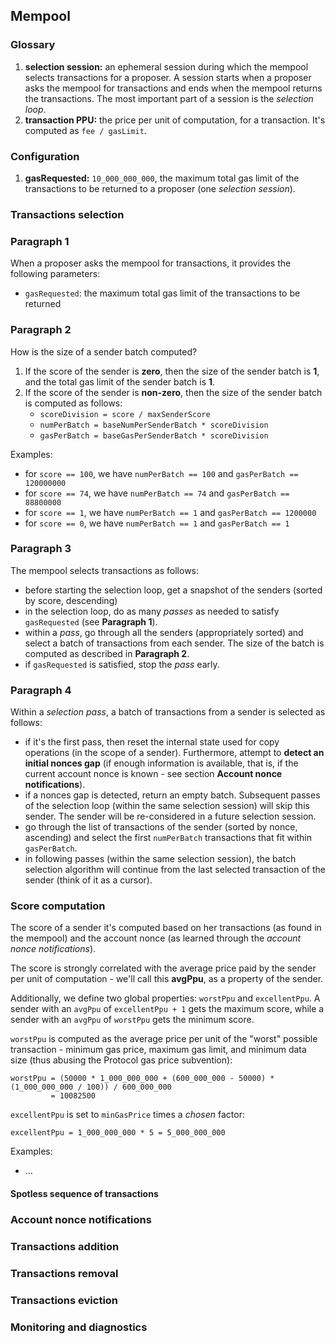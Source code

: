 ## Mempool

### Glossary

1. **selection session:** an ephemeral session during which the mempool selects transactions for a proposer. A session starts when a proposer asks the mempool for transactions and ends when the mempool returns the transactions. The most important part of a session is the _selection loop_.
2. **transaction PPU:** the price per unit of computation, for a transaction. It's computed as `fee / gasLimit`.

### Configuration

1. **gasRequested:** `10_000_000_000`, the maximum total gas limit of the transactions to be returned to a proposer (one _selection session_).

### Transactions selection

### Paragraph 1

When a proposer asks the mempool for transactions, it provides the following parameters:

 - `gasRequested`: the maximum total gas limit of the transactions to be returned

### Paragraph 2

How is the size of a sender batch computed?

1. If the score of the sender is **zero**, then the size of the sender batch is **1**, and the total gas limit of the sender batch is **1**.
2. If the score of the sender is **non-zero**, then the size of the sender batch is computed as follows:
   - `scoreDivision = score / maxSenderScore`
   - `numPerBatch = baseNumPerSenderBatch * scoreDivision`
   - `gasPerBatch = baseGasPerSenderBatch * scoreDivision`

Examples:
 - for `score == 100`, we have `numPerBatch == 100` and `gasPerBatch == 120000000`
 - for `score == 74`, we have `numPerBatch == 74` and `gasPerBatch == 88800000`
 - for `score == 1`, we have `numPerBatch == 1` and `gasPerBatch == 1200000`
 - for `score == 0`, we have `numPerBatch == 1` and `gasPerBatch == 1`

### Paragraph 3

The mempool selects transactions as follows:
 - before starting the selection loop, get a snapshot of the senders (sorted by score, descending)
 - in the selection loop, do as many _passes_ as needed to satisfy `gasRequested` (see **Paragraph 1**).
 - within a _pass_, go through all the senders (appropriately sorted) and select a batch of transactions from each sender. The size of the batch is computed as described in **Paragraph 2**.
 - if `gasRequested` is satisfied, stop the _pass_ early.

### Paragraph 4

Within a _selection pass_, a batch of transactions from a sender is selected as follows:
 - if it's the first pass, then reset the internal state used for copy operations (in the scope of a sender). Furthermore, attempt to **detect an initial nonces gap** (if enough information is available, that is, if the current account nonce is known - see section **Account nonce notifications**).
 - if a nonces gap is detected, return an empty batch. Subsequent passes of the selection loop (within the same selection session) will skip this sender. The sender will be re-considered in a future selection session.
 - go through the list of transactions of the sender (sorted by nonce, ascending) and select the first `numPerBatch` transactions that fit within `gasPerBatch`.
 - in following passes (within the same selection session), the batch selection algorithm will continue from the last selected transaction of the sender (think of it as a cursor).

### Score computation

The score of a sender it's computed based on her transactions (as found in the mempool) and the account nonce (as learned through the _account nonce notifications_).

The score is strongly correlated with the average price paid by the sender per unit of computation - we'll call this **avgPpu**, as a property of the sender.

Additionally, we define two global properties: `worstPpu` and `excellentPpu`. A sender with an `avgPpu` of `excellentPpu + 1` gets the maximum score, while a sender with an `avgPpu` of `worstPpu` gets the minimum score.

`worstPpu` is computed as the average price per unit of the "worst" possible transaction - minimum gas price, maximum gas limit, and minimum data size (thus abusing the Protocol gas price subvention):

```
worstPpu = (50000 * 1_000_000_000 + (600_000_000 - 50000) * (1_000_000_000 / 100)) / 600_000_000
         = 10082500
```

`excellentPpu` is set to `minGasPrice` times a _chosen_ factor:

```
excellentPpu = 1_000_000_000 * 5 = 5_000_000_000
```

Examples:
 - ...

#### Spotless sequence of transactions

### Account nonce notifications

### Transactions addition

### Transactions removal

### Transactions eviction

### Monitoring and diagnostics

